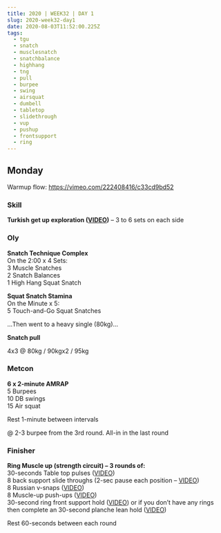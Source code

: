 ```yaml
---
title: 2020 | WEEK32 | DAY 1
slug: 2020-week32-day1
date: 2020-08-03T11:52:00.225Z
tags:
  - tgu
  - snatch
  - musclesnatch
  - snatchbalance
  - highhang
  - tng
  - pull
  - burpee
  - swing
  - airsquat
  - dumbell
  - tabletop
  - slidethrough
  - vup
  - pushup
  - frontsupport
  - ring
---
```

## Monday

Warmup flow: <https://vimeo.com/222408416/c33cd9bd52>

### Skill

**Turkish get up exploration ([VIDEO](https://vimeo.com/398275654/a5a48a6615))** – 3 to 6 sets on each side

### Oly

**Snatch Technique Complex**\
On the 2:00 x 4 Sets:\
3 Muscle Snatches\
2 Snatch Balances\
1 High Hang Squat Snatch

**Squat Snatch Stamina**\
On the Minute x 5:\
5 Touch-and-Go Squat Snatches

...Then went to a heavy single (80kg)...

**Snatch pull**

4x3 @ 80kg / 90kgx2 / 95kg

### Metcon

**6 x 2-minute AMRAP**\
5 Burpees\
10 DB swings\
15 Air squat

Rest 1-minute between intervals

@ 2-3 burpee from the 3rd round. All-in in the last round

### Finisher

**Ring Muscle up (strength circuit) – 3 rounds of:**\
30-seconds Table top pulses ([VIDEO](https://vimeo.com/313500184/f25c3fcb42))\
8 back support slide throughs (2-sec pause each position – [VIDEO](https://vimeo.com/271383602/3f8da0bc82))\
8 Russian v-snaps ([VIDEO](https://vimeo.com/384155302/e79ffeb76a))\
8 Muscle-up push-ups ([VIDEO](https://vimeo.com/274069428/25c305d562))\
30-second ring front support hold ([VIDEO](https://vimeo.com/324904113/f11c33e5e6)) or if you don’t have any rings then complete an 30-second planche lean hold ([VIDEO](https://vimeo.com/274070208/ba17b516eb))

Rest 60-seconds between each round